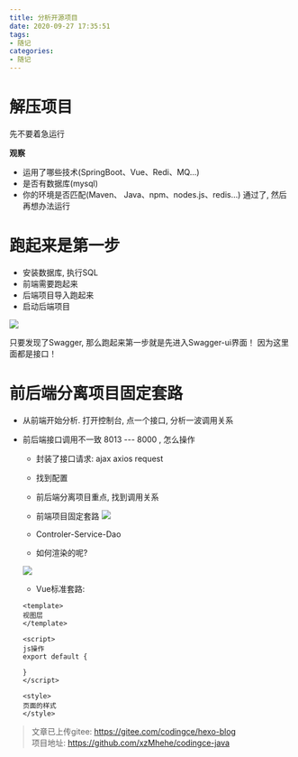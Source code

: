 ```yaml
---
title: 分析开源项目
date: 2020-09-27 17:35:51
tags:
- 随记
categories:
- 随记
---
```

# 解压项目
先不要着急运行

**观察**
- 运用了哪些技术(SpringBoot、Vue、Redi、MQ...)
- 是否有数据库(mysql)
- 你的环境是否匹配(Maven、 Java、npm、nodes.js、redis...)
通过了, 然后再想办法运行

# 跑起来是第一步
- 安装数据库, 执行SQL
- 前端需要跑起来
- 后端项目导入跑起来
- 启动后端项目

![](https://cdn.jsdelivr.net/gh/xzMhehe/StaticFile_CDN/static/img/202108211304604.png)

只要发现了Swagger, 那么跑起来第一步就是先进入Swagger-ui界面！ 因为这里面都是接口！

# 前后端分离项目固定套路
- 从前端开始分析. 打开控制台, 点一个接口, 分析一波调用关系
- 前后端接口调用不一致 8013 --- 8000 , 怎么操作
    - 封装了接口请求: ajax axios request
    - 找到配置
    - 前后端分离项目重点, 找到调用关系
    - 前端项目固定套路
    ![](https://cdn.jsdelivr.net/gh/xzMhehe/StaticFile_CDN/static/img/202108211305783.png)

    - Controler-Service-Dao

    - 如何渲染的呢?

    ![](https://cdn.jsdelivr.net/gh/xzMhehe/StaticFile_CDN/static/img/202108211305995.png)

    - Vue标准套路:
    
    ```vue
    <template>
    视图层
    </template>

    <script>
    js操作
    export default {

    }
    </script>

    <style>
    页面的样式
    </style>

    ```

>文章已上传gitee: https://gitee.com/codingce/hexo-blog   
>项目地址: https://github.com/xzMhehe/codingce-java